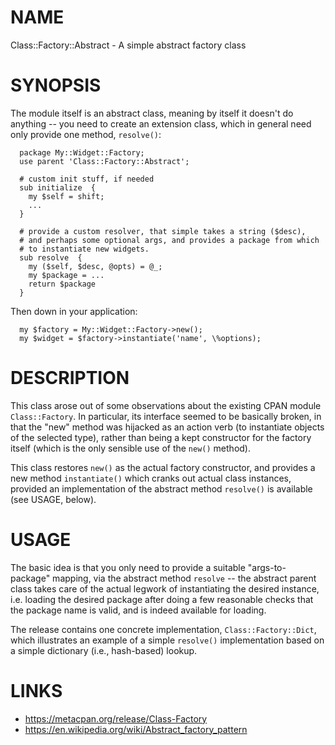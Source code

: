 # NAME

Class::Factory::Abstract - A simple abstract factory class

# SYNOPSIS

The module itself is an abstract class, meaning by itself it doesn't do anything -- you need to create an extension class, which in general need only provide one method, <code>resolve()</code>:

```
  package My::Widget::Factory;
  use parent 'Class::Factory::Abstract';

  # custom init stuff, if needed
  sub initialize  {
    my $self = shift;
    ...
  }

  # provide a custom resolver, that simple takes a string ($desc),
  # and perhaps some optional args, and provides a package from which
  # to instantiate new widgets.
  sub resolve  {
    my ($self, $desc, @opts) = @_;
    my $package = ...
    return $package
  }
```

Then down in your application:

```
  my $factory = My::Widget::Factory->new();
  my $widget = $factory->instantiate('name', \%options);
```

# DESCRIPTION 

This class arose out of some observations about the existing CPAN module <code>Class::Factory</code>.  In particular, its interface seemed to be basically broken, in that the "new" method was hijacked as an action verb (to instantiate objects of the selected type), rather than being a kept constructor for the factory itself (which is the only sensible use of the <code>new()</code> method).

This class restores <code>new()</code> as the actual factory constructor, and provides a new method <code>instantiate()</code> which cranks out actual class instances, provided an implementation of the abstract method <code>resolve()</code> is available (see USAGE, below). 


# USAGE 

The basic idea is that you only need to provide a suitable "args-to-package" mapping, via the abstract method <code>resolve</code> -- the abstract parent class takes care of the actual legwork of instantiating the desired instance, i.e. loading the desired package after doing a few reasonable checks that the package name is valid, and is indeed available for loading. 

The release contains one concrete implementation, <code>Class::Factory::Dict</code>, which illustrates an example of a simple <code>resolve()</code> implementation based on a simple dictionary (i.e., hash-based) lookup. 

# LINKS
* https://metacpan.org/release/Class-Factory
* https://en.wikipedia.org/wiki/Abstract_factory_pattern

